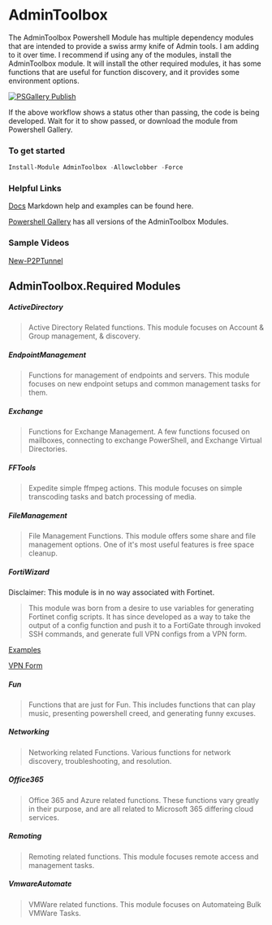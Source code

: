 # AdminToolbox
The AdminToolbox Powershell Module has multiple dependency modules that are intended to provide a swiss army knife of Admin tools. I am adding to it over time. I recommend if using any of the modules, install the AdminToolbox module. It will install the other required modules, it has some functions that are useful for function discovery, and it provides some environment options.

[![PSGallery Publish](https://github.com/TheTaylorLee/AdminToolbox/actions/workflows/PS_Gallery_Pipeline.yml/badge.svg?branch=master)](https://github.com/TheTaylorLee/AdminToolbox/actions/workflows/PS_Gallery_Pipeline.yml)

If the above workflow shows a status other than passing, the code is being developed. Wait for it to show passed, or download the module from Powershell Gallery.

### To get started

```Powershell
Install-Module AdminToolbox -Allowclobber -Force
```

### Helpful Links

[Docs](https://github.com/TheTaylorLee/AdminToolbox/tree/master/docs/) Markdown help and examples can be found here.

[Powershell Gallery](https://www.powershellgallery.com/packages/AdminToolbox/) has all versions of the AdminToolbox Modules.

### Sample Videos

[New-P2PTunnel](https://www.youtube.com/watch?v=stIkaeUwJ4c)

## AdminToolbox.Required Modules

##### ActiveDirectory
> Active Directory Related functions. This module focuses on Account & Group management, & discovery.

##### EndpointManagement
> Functions for management of endpoints and servers. This module focuses on new endpoint setups and common management tasks for them.

##### Exchange
> Functions for Exchange Management. A few functions focused on mailboxes, connecting to exchange PowerShell, and Exchange Virtual Directories.

##### FFTools
> Expedite simple ffmpeg actions. This module focuses on simple transcoding tasks and batch processing of media.

##### FileManagement
> File Management Functions. This module offers some share and file management options. One of it's most useful features is free space cleanup.

##### FortiWizard

Disclaimer: This module is in no way associated with Fortinet.

> This module was born from a desire to use variables for generating Fortinet config scripts. It has since developed as a way to take the output of a config function and push it to a FortiGate through invoked SSH commands, and generate full VPN configs from a VPN form.

[Examples](https://github.com/TheTaylorLee/AdminToolbox/tree/master/docs/AdminToolbox.FortiWizard/Examples)

[VPN Form](https://github.com/TheTaylorLee/AdminToolbox/raw/master/docs/AdminToolbox.FortiWizard/Examples/VPN%20Buildout%20Form.xlsx)

##### Fun
> Functions that are just for Fun. This includes functions that can play music, presenting powershell creed, and generating funny excuses.

##### Networking
> Networking related Functions. Various functions for network discovery, troubleshooting, and resolution.

##### Office365
> Office 365 and Azure related functions. These functions vary greatly in their purpose, and are all related to Microsoft 365 differing cloud services.

##### Remoting
> Remoting related functions. This module focuses remote access and management tasks.

##### VmwareAutomate
> VMWare related functions. This module focuses on Automateing Bulk VMWare Tasks.
